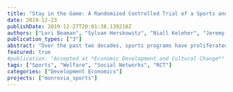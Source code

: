 ```yaml
---
title: "Stay in the Game: A Randomized Controlled Trial of a Sports and Life Skills Program for Vulnerable Youth in Liberia"
date: 2019-12-23
publishDate: 2019-12-27T20:01:38.139218Z
authors: ["Lori Beaman", "Sylvan Herskowitz", "Niall Keleher", "Jeremy Magruder"]
publication_types: ["3"]
abstract: "Over the past two decades, sports programs have proliferated as a mode of engaging youth in development projects. Thousands of organizations, millions of participants, and hundreds of millions of dollars are invested in sports-based development programs each year. The underlying belief that sports promote socioemotional skills, improve psychological well-being, and foster traits that boost labor force productivity has provided motivation to expand funding and offerings of sport for development (SFD) programs. We partnered with an international NGO to randomly assign 1200 young adults to a sports and life skills development program. While we do not see evidence of improved psychosocial outcomes or resilience, we do find evidence that the program caused a 0.12 standard deviation increase in labor force participation. Secondary analysis suggests that the effects are strongest among those likely to be most disadvantaged in the labor market."
featured: true
#publication: "Accepted at *Economic Development and Cultural Change*"
tags: ["Sports", "Welfare", "Social Networks", "RCT"]
categories: ["Development Economics"]
projects: ["monrovia_sports"]
---
```


